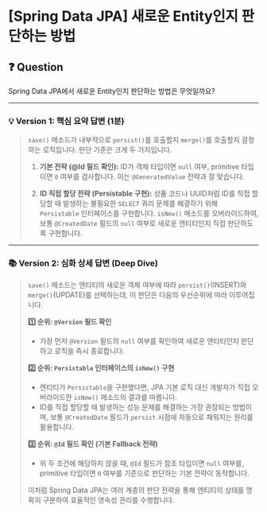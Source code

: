 # [Spring Data JPA] 새로운 Entity인지 판단하는 방법

## ❓ Question

Spring Data JPA에서 새로운 Entity인지 판단하는 방법은 무엇일까요?

---

### 💡 Version 1: 핵심 요약 답변 (1분)

> `save()` 메소드가 내부적으로 `persist()`를 호출할지 `merge()`를 호출할지 결정하는 로직입니다. 판단 기준은 크게 두 가지입니다.
>
> 1.  **기본 전략 (@Id 필드 확인):** ID가 객체 타입이면 `null` 여부, primitive 타입이면 `0` 여부를 검사합니다. 이는 `@GeneratedValue` 전략과 잘 맞습니다.
>
> 2.  **ID 직접 할당 전략 (Persistable 구현):** 상품 코드나 UUID처럼 ID를 직접 할당할 때 발생하는 불필요한 `SELECT` 쿼리 문제를 해결하기 위해 `Persistable` 인터페이스를 구현합니다. `isNew()` 메소드를 오버라이드하여, 보통 `@CreatedDate` 필드의 `null` 여부로 새로운 엔티티인지 직접 판단하도록 구현합니다.

---

### 📚 Version 2: 심화 상세 답변 (Deep Dive)

> `save()` 메소드는 엔티티의 새로운 객체 여부에 따라 `persist()`(INSERT)와 `merge()`(UPDATE)를 선택하는데, 이 판단은 다음의 우선순위에 따라 이루어집니다.
>
> **1️⃣ 순위: `@Version` 필드 확인**
>
> -   가장 먼저 `@Version` 필드의 `null` 여부를 확인하여 새로운 엔티티인지 판단하고 로직을 즉시 종료합니다.
>
> **2️⃣ 순위: `Persistable` 인터페이스의 `isNew()` 구현**
>
> -   엔티티가 `Persistable`을 구현했다면, JPA 기본 로직 대신 개발자가 직접 오버라이드한 `isNew()` 메소드의 결과를 따릅니다.
> -   ID를 직접 할당할 때 발생하는 성능 문제를 해결하는 가장 권장되는 방법이며, 보통 `@CreatedDate` 필드가 `persist` 시점에 자동으로 채워지는 원리를 활용합니다.
>
> **3️⃣ 순위: `@Id` 필드 확인 (기본 Fallback 전략)**
>
> -   위 두 조건에 해당하지 않을 때, `@Id` 필드가 참조 타입이면 `null` 여부를, primitive 타입이면 `0` 여부를 기준으로 판단하는 기본 전략이 동작합니다.
>
> 이처럼 Spring Data JPA는 여러 계층의 판단 전략을 통해 엔티티의 상태를 명확히 구분하여 효율적인 영속성 관리를 수행합니다.